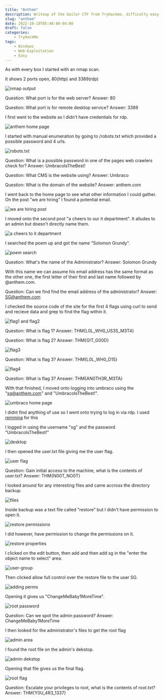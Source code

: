 ```yaml
---
title: "Anthem"
description: Writeup of the boiler CTF from TryHackme, difficulty easy.
slug: "anthem"
date: 2022-10-10T05:48:00-04:00
draft: false
categories:
    - TryHackMe
tags:
    - Windows
    - Web-Exploitation
    - Easy
---
```


As with every box I started with an nmap scan.

It shows 2 ports open, 80(http) and 3389(rdp)

![nmap output](/img/anthem/nmapscan.png)

Question: What port is for the web server? Answer: 80

Question: What port is for remote desktop service? Answer: 3389

I first went to the website as I didn't have credentials for rdp.

![anthem home page](/img/anthem/anthemhomepage.png)

I started with manual enumeration by going to /robots.txt which provided a possible password and 4 urls.

![robots.txt](/img/anthem/robots.png)

Question: What is a possible password in one of the pages web crawlers check for? Answer: UmbracoIsTheBest!

Question: What CMS is the website using? Answer: Umbraco

Question: What is the domain of the website? Answer: anthem.com

I went back to the home page to see what other information I could gather. On the post "we are hiring" I found a potential email.

![we are hiring post](/img/anthem/wearehiring.png)

I moved onto the second post "a cheers to our it department". It alludes to an admin but doesn't directly name them.

![a cheers to it department](/img/anthem/acheerstoit.png)

I searched the poem up and got the name "Solomon Grundy".

![poem search](/img/anthem/poem.png)

Question: What's the name of the Administrator? Answer: Solomon Grundy

With this name we can assume his email address has the same format as the other one, the first letter of their first and last name followed by @anthem.com.

Question: Can we find find the email address of the administrator? Answer: SG@anthem.com

I checked the source code of the site for the first 4 flags using curl to send and recieve data and grep to find the flag within it.

![flag1 and flag2](/img/anthem/flag1+2.png)

Question: What is flag 1? Answer: THM{L0L_WH0_US3S_M3T4}

Question: What is flag 2? Answer: THM{G!T_G00D}

![flag3](/img/anthem/flag3.png)

Question: What is flag 3? Answer: THM{L0L_WH0_D15}

![flag4](/img/anthem/flag4.png)

Question: What is flag 3? Answer: THM{AN0TH3R_M3TA}

With that finished, I moved onto logging into umbraco using the "sg@anthem.com" and "UmbracoIsTheBest!".

![umbraco home page](/img/anthem/umbracohomepage.png)

I didnt find anything of use so I went onto trying to log in via rdp. I used [remmina](https://remmina.org/) for this 

I logged in using the username "sg" and the password "UmbracoIsTheBest!"

![desktop](/img/anthem/desktop.png)

I then opened the user.txt file giving me the user flag.

![user flag](/img/anthem/userflag.png)

Question: Gain initial access to the machine, what is the contents of user.txt? Answer: THM{N00T_NO0T}

I looked around for any interesting files and came accross the directory backup.

![files](/img/anthem/files.png)

Inside backup was a text file called "restore" but I didn't have permission to open it.

![restore permissions](/img/anthem/restoreperm.png)

I did however, have permission to change the permissions on it.

![restore properties](/img/anthem/properties.png)

I clicked on the edit button, then add and then add sg in the "enter the object name to select" area.

![user-group](/img/anthem/user-group.png)

Then clicked allow full control over the restore file to the user SG.

![adding perms](/img/anthem/addingperms.png)

Opening it gives us "ChangeMeBaby1MoreTime".

![root password](/img/anthem/rootpass.png)

Question: Can we spot the admin password? Answer: ChangeMeBaby1MoreTime

I then looked for the administrator's files to get the root flag

![admin area](/img/anthem/adminarea.png)

I found the root file on the admin's dekstop.

![admin dekstop](/img/anthem/admindekstop.png)

Opening that file gives us the final flag.

![root flag](/img/anthem/rootflag.png)

Question: Escalate your privileges to root, what is the contents of root.txt? Answer: THM{Y0U_4R3_1337}


